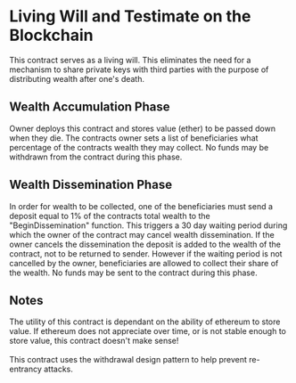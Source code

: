 # Living Will and Testimate on the Blockchain

This contract serves as a living will. This eliminates the need
for a mechanism to share private keys with third parties with the purpose
of distributing wealth after one's death.

## Wealth Accumulation Phase
Owner deploys this contract and stores value (ether) to be passed down when they die.
The contracts owner sets a list of beneficiaries what percentage of the contracts
wealth they may collect. No funds may be withdrawn from the contract during this phase.

## Wealth Dissemination Phase 
In order for wealth to be collected, one of the beneficiaries must send a deposit equal to 1% of 
the contracts total wealth to the "BeginDissemination" function. This triggers a 
30 day waiting period during which the owner of the contract may cancel 
wealth dissemination. If the owner cancels the dissemination the deposit is added to the wealth
of the contract, not to be returned to sender. However if the waiting period is not cancelled
by the owner, beneficiaries are allowed to collect their share of the wealth.
No funds may be sent to the contract during this phase.

## Notes
The utility of this contract is dependant on the ability of ethereum to store value. If
ethereum does not appreciate over time, or is not stable enough to store value, this contract
doesn't make sense!
<br><br>
This contract uses the withdrawal design pattern to help prevent re-entrancy attacks.

